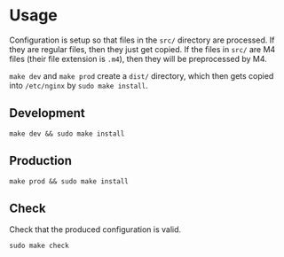 # Usage

Configuration is setup so that files in the `src/` directory are processed. If they are regular files,
then they just get copied. If the files in `src/` are M4 files (their file extension is `.m4`), then they will be preprocessed by M4.

`make dev` and `make prod` create a `dist/` directory, which then gets copied into `/etc/nginx` by `sudo make install`.

## Development

~~~
make dev && sudo make install
~~~

## Production

~~~
make prod && sudo make install
~~~

## Check

Check that the produced configuration is valid.

~~~
sudo make check
~~~
